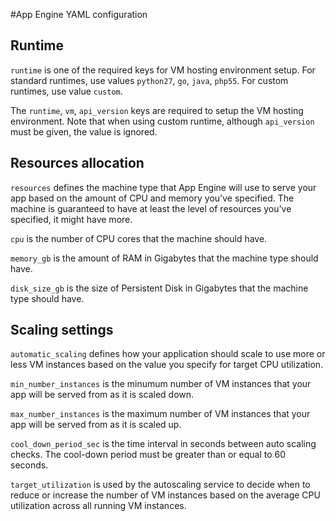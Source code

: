 #App Engine YAML configuration

## Runtime
`runtime` is one of the required keys for VM hosting environment setup. For standard runtimes, use values `python27`, `go`, `java`, `php55`. For custom runtimes, use value `custom`.

The `runtime`, `vm`, `api_version` keys are required to setup the VM hosting environment. Note that when using custom runtime, although `api_version` must be given, the value is ignored.

## Resources allocation
`resources` defines the machine type that App Engine will use to serve your app based on the amount of CPU and memory you've specified. The machine is guaranteed to have at least the level of resources you've specified, it might have more.

`cpu` is the number of CPU cores that the machine should have.

`memory_gb` is the amount of RAM in Gigabytes that the machine type should have.

`disk_size_gb` is the size of Persistent Disk in Gigabytes that the machine type should have.

## Scaling settings
`automatic_scaling` defines how your application should scale to use more or less VM instances based on the value you specify for target CPU utilization.

`min_number_instances` is the minumum number of VM instances that your app will be served from as it is scaled down.

`max_number_instances` is the maximum number of VM instances that your app will be served from as it is scaled up.

`cool_down_period_sec` is the time interval in seconds between auto scaling checks. The cool-down period must be greater than or equal to 60 seconds.

`target_utilization` is used by the autoscaling service to decide when to reduce or increase the number of VM instances based on the average CPU utilization across all running VM instances.